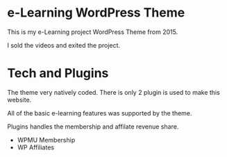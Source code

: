 # e-Learning WordPress Theme
 This is my  e-Learning project WordPress Theme from 2015. 
 
 I sold the videos and exited the project. 
 
# Tech and Plugins

The theme very natively coded. There is only 2 plugin is used to make this website. 

All of the basic e-learning features was supported by the theme.

Plugins handles the membership and affilate revenue share.

- WPMU Membership
- WP Affiliates
